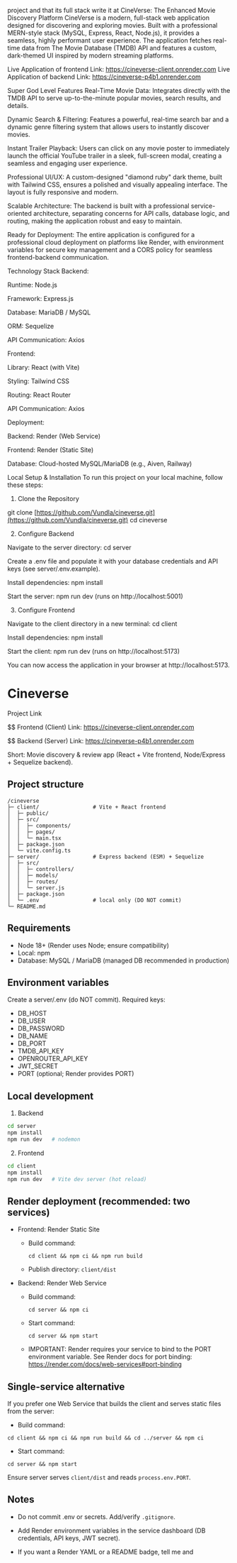 project and that its full stack write it at CineVerse: The Enhanced Movie Discovery Platform
CineVerse is a modern, full-stack web application designed for discovering and exploring movies. Built with a professional MERN-style stack (MySQL, Express, React, Node.js), it provides a seamless, highly performant user experience. The application fetches real-time data from The Movie Database (TMDB) API and features a custom, dark-themed UI inspired by modern streaming platforms.

Live Application of frontend Link: https://cineverse-client.onrender.com
Live Application of backend Link: https://cineverse-p4b1.onrender.com

Super God Level Features
Real-Time Movie Data: Integrates directly with the TMDB API to serve up-to-the-minute popular movies, search results, and details.

Dynamic Search & Filtering: Features a powerful, real-time search bar and a dynamic genre filtering system that allows users to instantly discover movies.

Instant Trailer Playback: Users can click on any movie poster to immediately launch the official YouTube trailer in a sleek, full-screen modal, creating a seamless and engaging user experience.

Professional UI/UX: A custom-designed "diamond ruby" dark theme, built with Tailwind CSS, ensures a polished and visually appealing interface. The layout is fully responsive and modern.

Scalable Architecture: The backend is built with a professional service-oriented architecture, separating concerns for API calls, database logic, and routing, making the application robust and easy to maintain.

Ready for Deployment: The entire application is configured for a professional cloud deployment on platforms like Render, with environment variables for secure key management and a CORS policy for seamless frontend-backend communication.

Technology Stack
Backend:

Runtime: Node.js

Framework: Express.js

Database: MariaDB / MySQL

ORM: Sequelize

API Communication: Axios

Frontend:

Library: React (with Vite)

Styling: Tailwind CSS

Routing: React Router

API Communication: Axios

Deployment:

Backend: Render (Web Service)

Frontend: Render (Static Site)

Database: Cloud-hosted MySQL/MariaDB (e.g., Aiven, Railway)

Local Setup & Installation
To run this project on your local machine, follow these steps:

1. Clone the Repository

git clone [https://github.com/Vundla/cineverse.git](https://github.com/Vundla/cineverse.git)
cd cineverse


2. Configure Backend

Navigate to the server directory: cd server

Create a .env file and populate it with your database credentials and API keys (see server/.env.example).

Install dependencies: npm install

Start the server: npm run dev (runs on http://localhost:5001)

3. Configure Frontend

Navigate to the client directory in a new terminal: cd client

Install dependencies: npm install

Start the client: npm run dev (runs on http://localhost:5173)

You can now access the application in your browser at http://localhost:5173.

# Cineverse

Project Link 

$$ Frontend (Client) Link: https://cineverse-client.onrender.com

$$ Backend (Server)  Link: https://cineverse-p4b1.onrender.com

Short: Movie discovery & review app (React + Vite frontend, Node/Express + Sequelize backend).

## Project structure
```
/cineverse
├─ client/                 # Vite + React frontend
│  ├─ public/
│  ├─ src/
│  │  ├─ components/
│  │  ├─ pages/
│  │  └─ main.tsx
│  ├─ package.json
│  └─ vite.config.ts
├─ server/                 # Express backend (ESM) + Sequelize
│  ├─ src/
│  │  ├─ controllers/
│  │  ├─ models/
│  │  ├─ routes/
│  │  └─ server.js
│  ├─ package.json
│  └─ .env                 # local only (DO NOT commit)
└─ README.md
```

## Requirements
- Node 18+ (Render uses Node; ensure compatibility)
- Local: npm
- Database: MySQL / MariaDB (managed DB recommended in production)

## Environment variables
Create a server/.env (do NOT commit). Required keys:
- DB_HOST
- DB_USER
- DB_PASSWORD
- DB_NAME
- DB_PORT
- TMDB_API_KEY
- OPENROUTER_API_KEY
- JWT_SECRET
- PORT (optional; Render provides PORT)

## Local development
1. Backend
```bash
cd server
npm install
npm run dev   # nodemon
```
2. Frontend
```bash
cd client
npm install
npm run dev   # Vite dev server (hot reload)
```

## Render deployment (recommended: two services)
- Frontend: Render Static Site
  - Build command:
    ```
    cd client && npm ci && npm run build
    ```
  - Publish directory: `client/dist`

- Backend: Render Web Service
  - Build command:
    ```
    cd server && npm ci
    ```
  - Start command:
    ```
    cd server && npm start
    ```
  - IMPORTANT: Render requires your service to bind to the PORT environment variable. See Render docs for port binding:
    https://render.com/docs/web-services#port-binding

## Single-service alternative
If you prefer one Web Service that builds the client and serves static files from the server:
- Build command:
```
cd client && npm ci && npm run build && cd ../server && npm ci
```
- Start command:
```
cd server && npm start
```
Ensure server serves `client/dist` and reads `process.env.PORT`.

## Notes
- Do not commit .env or secrets. Add/verify `.gitignore`.
- Add Render environment variables in the service dashboard (DB credentials, API keys, JWT secret).

- If you want a Render YAML or a README badge, tell me and




